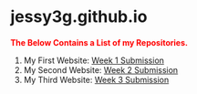 # jessy3g.github.io
<h2 style="color:red;font-size:14px">The Below Contains a List of my Repositories.</h2>
<ol>
  <li>My First Website: <a href="https://jessy3g.github.io/IPsubmission">Week 1 Submission</a></li>
  <li>My Second Website: <a href="https://jessy3g.github.io/IPsubmission">Week 2 Submission</a></li>
  <li>My Third Website: <a href="https://jessy3g.github.io/IPsubmission">Week 3 Submission</a></li>
  </ol>
